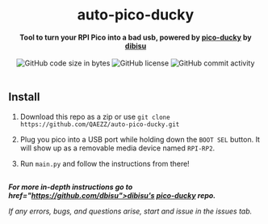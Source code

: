 <h1 align="center">auto-pico-ducky</h1>

<div align="center">
  <strong>Tool to turn your RPI Pico into a bad usb, powered by <a href="https://github.com/dbisu/pico-ducky">pico-ducky</a> by <a href="https://github.com/dbisu">dibisu</a></strong>
</div>

<br />

<div align="center">
  <img alt="GitHub code size in bytes" src="https://img.shields.io/github/languages/code-size/QAEZZ/auto-pico-ducky">
  <img alt="GitHub license" src="https://img.shields.io/github/license/QAEZZ/auto-pico-ducky">
  <img alt="GitHub commit activity" src="https://img.shields.io/github/commit-activity/m/QAEZZ/auto-pico-ducky">
</div>

<br />

## Install

1. Download this repo as a zip or use ``git clone https://github.com/QAEZZ/auto-pico-ducky.git``

2. Plug you pico into a USB port while holding down the `BOOT SEL` button. It will show up as a removable media device named `RPI-RP2`.

3. Run ``main.py`` and follow the instructions from there!

##

***For more in-depth instructions go to href="https://github.com/dbisu">dibisu's</a> <a href="https://github.com/dbisu/pico-ducky">pico-ducky</a> repo.***

*If any errors, bugs, and questions arise, start and issue in the issues tab.*

